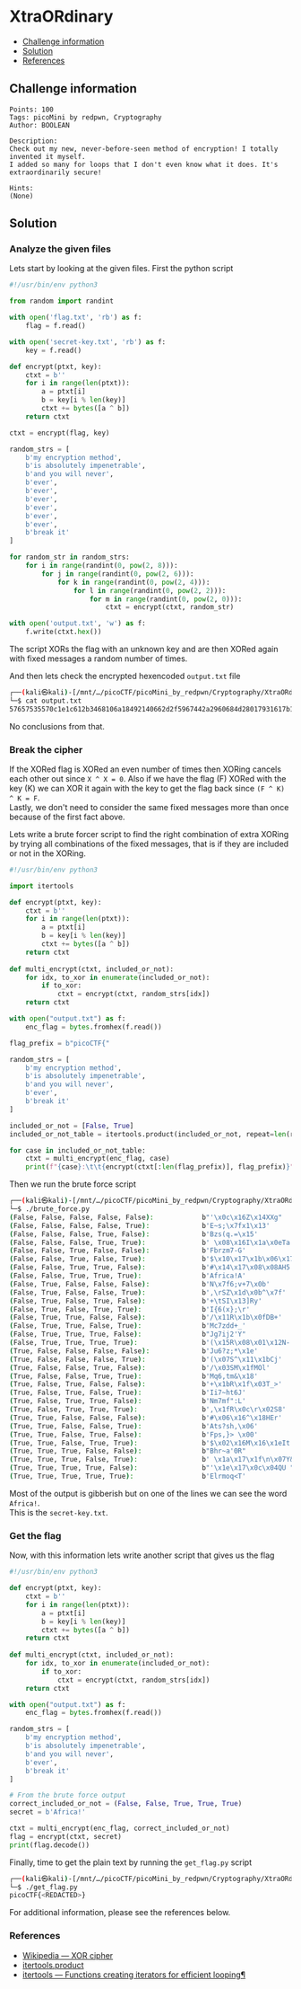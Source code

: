 # XtraORdinary

- [Challenge information](#challenge-information)
- [Solution](#solution)
- [References](#references)

## Challenge information
```
Points: 100
Tags: picoMini by redpwn, Cryptography
Author: BOOLEAN

Description:
Check out my new, never-before-seen method of encryption! I totally invented it myself. 
I added so many for loops that I don't even know what it does. It's extraordinarily secure!

Hints:
(None)
```

## Solution

### Analyze the given files

Lets start by looking at the given files. First the python script
```python
#!/usr/bin/env python3

from random import randint

with open('flag.txt', 'rb') as f:
    flag = f.read()

with open('secret-key.txt', 'rb') as f:
    key = f.read()

def encrypt(ptxt, key):
    ctxt = b''
    for i in range(len(ptxt)):
        a = ptxt[i]
        b = key[i % len(key)]
        ctxt += bytes([a ^ b])
    return ctxt

ctxt = encrypt(flag, key)

random_strs = [
    b'my encryption method',
    b'is absolutely impenetrable',
    b'and you will never',
    b'ever',
    b'ever',
    b'ever',
    b'ever',
    b'ever',
    b'ever',
    b'break it'
]

for random_str in random_strs:
    for i in range(randint(0, pow(2, 8))):
        for j in range(randint(0, pow(2, 6))):
            for k in range(randint(0, pow(2, 4))):
                for l in range(randint(0, pow(2, 2))):
                    for m in range(randint(0, pow(2, 0))):
                        ctxt = encrypt(ctxt, random_str)

with open('output.txt', 'w') as f:
    f.write(ctxt.hex())
```

The script XORs the flag with an unknown key and are then XORed again with fixed messages a random number of times.  

And then lets check the encrypted hexencoded `output.txt` file
```bash
┌──(kali㉿kali)-[/mnt/…/picoCTF/picoMini_by_redpwn/Cryptography/XtraORdinary]
└─$ cat output.txt 
57657535570c1e1c612b3468106a18492140662d2f5967442a2960684d28017931617b1f3637
```

No conclusions from that.

### Break the cipher

If the XORed flag is XORed an even number of times then XORing cancels each other out since `X ^ X = 0`.
Also if we have the flag (F) XORed with the key (K) we can XOR it again with the key to get the flag back since `(F ^ K) ^ K = F`.  
Lastly, we don't need to consider the same fixed messages more than once because of the first fact above.

Lets write a brute forcer script to find the right combination of extra XORing by trying all combinations of the fixed messages, that is if they are included or not in the XORing.
```python
#!/usr/bin/env python3

import itertools

def encrypt(ptxt, key):
    ctxt = b''
    for i in range(len(ptxt)):
        a = ptxt[i]
        b = key[i % len(key)]
        ctxt += bytes([a ^ b])
    return ctxt
    
def multi_encrypt(ctxt, included_or_not):
    for idx, to_xor in enumerate(included_or_not):
        if to_xor:
            ctxt = encrypt(ctxt, random_strs[idx])
    return ctxt

with open("output.txt") as f:
    enc_flag = bytes.fromhex(f.read())

flag_prefix = b"picoCTF{"

random_strs = [
    b'my encryption method',
    b'is absolutely impenetrable',
    b'and you will never',
    b'ever',
    b'break it'
]

included_or_not = [False, True]
included_or_not_table = itertools.product(included_or_not, repeat=len(random_strs))

for case in included_or_not_table:
    ctxt = multi_encrypt(enc_flag, case)
    print(f"{case}:\t\t{encrypt(ctxt[:len(flag_prefix)], flag_prefix)}")
```

Then we run the brute force script
```bash
┌──(kali㉿kali)-[/mnt/…/picoCTF/picoMini_by_redpwn/Cryptography/XtraORdinary]
└─$ ./brute_force.py
(False, False, False, False, False):            b"'\x0c\x16Z\x14XXg"
(False, False, False, False, True):             b'E~s;\x7fx1\x13'
(False, False, False, True, False):             b'Bzs(q.=\x15'
(False, False, False, True, True):              b' \x08\x16I\x1a\x0eTa'
(False, False, True, False, False):             b'Fbrzm7-G'
(False, False, True, False, True):              b'$\x10\x17\x1b\x06\x17D3'
(False, False, True, True, False):              b'#\x14\x17\x08\x08AH5'
(False, False, True, True, True):               b'Africa!A'                    <-------- Here!
(False, True, False, False, False):             b'N\x7f6;v+7\x0b'
(False, True, False, False, True):              b',\rSZ\x1d\x0b^\x7f'
(False, True, False, True, False):              b'+\tSI\x13]Ry'
(False, True, False, True, True):               b'I{6(x};\r'
(False, True, True, False, False):              b'/\x11R\x1b\x0fDB+'
(False, True, True, False, True):               b'Mc7zdd+_'
(False, True, True, True, False):               b"Jg7ij2'Y"
(False, True, True, True, True):                b'(\x15R\x08\x01\x12N-'
(True, False, False, False, False):             b'Ju6?z;*\x1e'
(True, False, False, False, True):              b'(\x07S^\x11\x1bCj'
(True, False, False, True, False):              b'/\x03SM\x1fMOl'
(True, False, False, True, True):               b'Mq6,tm&\x18'
(True, False, True, False, False):              b'+\x1bR\x1f\x03T_>'
(True, False, True, False, True):               b'Ii7~ht6J'
(True, False, True, True, False):               b'Nm7mf":L'
(True, False, True, True, True):                b',\x1fR\x0c\r\x02S8'
(True, True, False, False, False):              b'#\x06\x16^\x18HEr'
(True, True, False, False, True):               b'Ats?sh,\x06'
(True, True, False, True, False):               b'Fps,}> \x00'
(True, True, False, True, True):                b'$\x02\x16M\x16\x1eIt'
(True, True, True, False, False):               b"Bhr~a'0R"
(True, True, True, False, True):                b' \x1a\x17\x1f\n\x07Y&'
(True, True, True, True, False):                b"'\x1e\x17\x0c\x04QU "
(True, True, True, True, True):                 b'Elrmoq<T'
```

Most of the output is gibberish but on one of the lines we can see the word `Africa!`.  
This is the `secret-key.txt`.
 
### Get the flag

Now, with this information lets write another script that gives us the flag
```python
#!/usr/bin/env python3

def encrypt(ptxt, key):
    ctxt = b''
    for i in range(len(ptxt)):
        a = ptxt[i]
        b = key[i % len(key)]
        ctxt += bytes([a ^ b])
    return ctxt
    
def multi_encrypt(ctxt, included_or_not):
    for idx, to_xor in enumerate(included_or_not):
        if to_xor:
            ctxt = encrypt(ctxt, random_strs[idx])
    return ctxt

with open("output.txt") as f:
    enc_flag = bytes.fromhex(f.read())

random_strs = [
    b'my encryption method',
    b'is absolutely impenetrable',
    b'and you will never',
    b'ever',
    b'break it'
]

# From the brute force output
correct_included_or_not = (False, False, True, True, True)
secret = b'Africa!'

ctxt = multi_encrypt(enc_flag, correct_included_or_not)
flag = encrypt(ctxt, secret)
print(flag.decode())
```

Finally, time to get the plain text by running the `get_flag.py` script
```bash
┌──(kali㉿kali)-[/mnt/…/picoCTF/picoMini_by_redpwn/Cryptography/XtraORdinary]
└─$ ./get_flag.py
picoCTF{<REDACTED>}
```

For additional information, please see the references below.

### References

- [Wikipedia — XOR cipher](https://en.wikipedia.org/wiki/XOR_cipher)
- [itertools.product](https://docs.python.org/3/library/itertools.html#itertools.product)
- [itertools — Functions creating iterators for efficient looping¶](https://docs.python.org/3/library/itertools.html)
